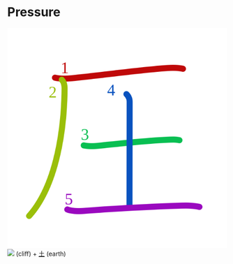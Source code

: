 # Pressure
![5727](Kanji/kanji-colorize/5727.svg)
![](http://www.kanjidamage.com/assets/radsmall/cliff-033238b92aaa33526a3a50e8bed76b9510ef3410ce06897784bf7d2f0a51958d.jpg) (cliff) + [土](Kanji/kanji-dict/土.md) (earth) 